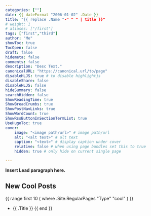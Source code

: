```yaml
---
categories: [""]
date: {{ dateFormat "2006-01-02" .Date }}
title: "{{ replace .Name "-" " " | title }}"
# weight: 1
# aliases: ["/first"]
tags: ["first","third"]
author: "Me"
showToc: true
TocOpen: false
draft: false
hidemeta: false
comments: false
description: "Desc Text."
canonicalURL: "https://canonical.url/to/page"
disableHLJS: true # to disable highlightjs
disableShare: false
disableHLJS: false
hideSummary: false
searchHidden: false
ShowReadingTime: true
ShowBreadCrumbs: true
ShowPostNavLinks: true
ShowWordCount: true
ShowRssButtonInSectionTermList: true
UseHugoToc: true
cover:
    image: "<image path/url>" # image path/url
    alt: "<alt text>" # alt text
    caption: "<text>" # display caption under cover
    relative: false # when using page bundles set this to true
    hidden: true # only hide on current single page

---
```


**Insert Lead paragraph here.**

## New Cool Posts

{{ range first 10 ( where .Site.RegularPages "Type" "cool" ) }}
* {{ .Title }}
{{ end }}
